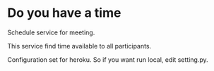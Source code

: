 Do you have a time
==================

Schedule service for meeting.

This service find time available to all participants.

Configuration set for heroku. So if you want run local, edit setting.py.
